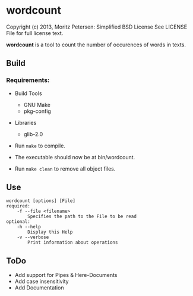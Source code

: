 wordcount
=========

Copyright (c) 2013, Moritz Petersen: Simplified BSD License
See LICENSE File for full license text.

__wordcount__ is a tool to count the number of occurences of words in texts.

## Build

### Requirements:

- Build Tools
  + GNU Make
  + pkg-config
- Libraries
  + glib-2.0

- Run ```make``` to compile.
- The executable should now be at bin/wordcount.
- Run ```make clean``` to remove all object files.

## Use

```
wordcount [options] [File]
required:
    -f --file <filename>
        Specifies the path to the File to be read
optional:
    -h --help
        Display this Help
    -v --verbose
        Print information about operations
```

## ToDo

- Add support for Pipes & Here-Documents
- Add case insensitivity
- Add Documentation

